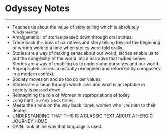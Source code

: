 # Odyssey Notes

---

- Teaches us about the value of story telling which is absolutely fundamental.
- Amalgamation of stories passed down through oral stories.
- Trace back this idea of narratives and story telling beyond the beginning of written work to a time when stories were told orally.
- Stories are a way of making sense about our world, stories enable us to put the complexity of the world into a narrative that makes sense. Stories are a way of enabling us to understand ourselves and our world.
- Appropriated stories constantly reimagined and reformed by composers in a modern context.
- Society moves on and so too do our values
- Stories are a mean through which laws and what is acceptable in society is passed down.
- Reimagining the role of Women in appropriations of today.
- Long hard journey back home.
- Meets the sirens on the way back home, women who lure men to their deaths.
- UNDERSTANDING THAT THIS IS A CLASSIC TEXT ABOUT A HEROIC JOURNEY HOME
- GAIN: look at the way that language is used.